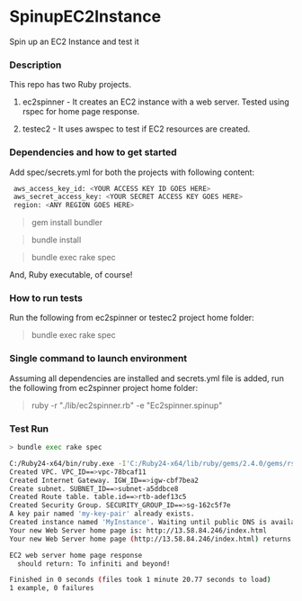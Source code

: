# SpinupEC2Instance
Spin up an EC2 Instance and test it

### Description ###

This repo has two Ruby projects.

1. ec2spinner - It creates an EC2 instance with a web server. Tested using rspec for home page response.

2. testec2 - It uses awspec to test if EC2 resources are created.


### Dependencies and how to get started ####


Add spec/secrets.yml for both the projects with following content:

```sh
 aws_access_key_id: <YOUR ACCESS KEY ID GOES HERE>
 aws_secret_access_key: <YOUR SECRET ACCESS KEY GOES HERE>
 region: <ANY REGION GOES HERE>
```


> gem install bundler
 
> bundle install
 
> bundle exec rake spec

And, Ruby executable, of course!


### How to run tests #####

Run the following from ec2spinner or testec2 project home folder:

> bundle exec rake spec


### Single command to launch environment #####

Assuming all dependencies are installed and secrets.yml file is added, run the following from ec2spinner project home folder:

> ruby -r "./lib/ec2spinner.rb" -e "Ec2spinner.spinup"


### Test Run #####

```sh
> bundle exec rake spec
```


```sh
C:/Ruby24-x64/bin/ruby.exe -I'C:/Ruby24-x64/lib/ruby/gems/2.4.0/gems/rspec-core-3.7.0/lib';'C:/Ruby24-x64/lib/ruby/gems/2.4.0/gems/rspec-support-3.7.0/lib' 'C:/Ruby24-x64/lib/ruby/gems/2.4.0/gems/rspec-core-3.7.0/exe/rspec' --pattern 'spec/**{,/*/**}/*_spec.rb'
Created VPC. VPC_ID==>vpc-78bcaf11
Created Internet Gateway. IGW_ID==>igw-cbf7bea2
Create subnet. SUBNET_ID==>subnet-a5ddbce8
Created Route table. table.id==>rtb-adef13c5
Created Security Group. SECURITY_GROUP_ID==>sg-162c5f7e
A key pair named 'my-key-pair' already exists.
Created instance named 'MyInstance'. Waiting until public DNS is available...
Your new Web Server home page is: http://13.58.84.246/index.html
Your new Web Server home page (http://13.58.84.246/index.html) returns: To infiniti and beyond!

EC2 web server home page response
  should return: To infiniti and beyond!

Finished in 0 seconds (files took 1 minute 20.77 seconds to load)
1 example, 0 failures
```
